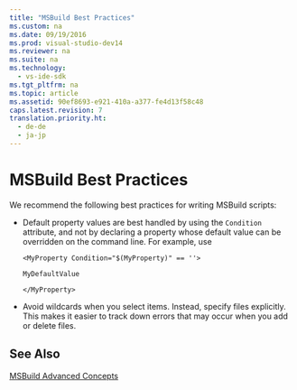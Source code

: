 ```yaml
---
title: "MSBuild Best Practices"
ms.custom: na
ms.date: 09/19/2016
ms.prod: visual-studio-dev14
ms.reviewer: na
ms.suite: na
ms.technology: 
  - vs-ide-sdk
ms.tgt_pltfrm: na
ms.topic: article
ms.assetid: 90ef8693-e921-410a-a377-fe4d13f58c48
caps.latest.revision: 7
translation.priority.ht: 
  - de-de
  - ja-jp
---
```

# MSBuild Best Practices
We recommend the following best practices for writing MSBuild scripts:  
  
-   Default property values are best handled by using the `Condition` attribute, and not by declaring a property whose default value can be overridden on the command line. For example, use  
  
     `<MyProperty Condition="$(MyProperty)" == ''>`  
  
     `MyDefaultValue`  
  
     `</MyProperty>`  
  
-   Avoid wildcards when you select items. Instead, specify files explicitly. This makes it easier to track down errors that may occur when you add or delete files.  
  
## See Also  
 [MSBuild Advanced Concepts](../vs140/MSBuild-Advanced-Concepts.md)